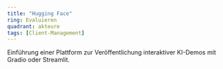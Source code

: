 ```yaml
---
title: "Hugging Face"
ring: Evaluieren
quadrant: akteure
tags: [Client-Management]
---
```


Einführung einer Plattform zur Veröffentlichung interaktiver KI-Demos mit Gradio oder Streamlit.
